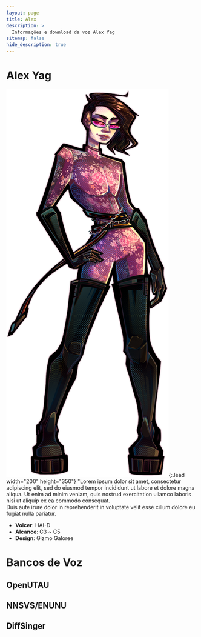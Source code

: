 ```yaml
---
layout: page
title: Alex
description: >
  Informações e download da voz Alex Yag
sitemap: false
hide_description: true
---
```


# Alex Yag

![](/assets/vozes/alex/alex.png "Alex Yag full body"){:.lead width="200" height="350"}
"Lorem ipsum dolor sit amet, consectetur adipiscing elit, sed do eiusmod tempor incididunt ut labore et dolore magna aliqua.
Ut enim ad minim veniam, quis nostrud exercitation ullamco laboris nisi ut aliquip ex ea commodo consequat. <br>
Duis aute irure dolor in reprehenderit in voluptate velit esse cillum dolore eu fugiat nulla pariatur.

- **Voicer**: HAI-D
- **Alcance**: C3 ~ C5
- **Design**: Gizmo Galoree

<p>

# Bancos de Voz

## OpenUTAU

## NNSVS/ENUNU

## DiffSinger

